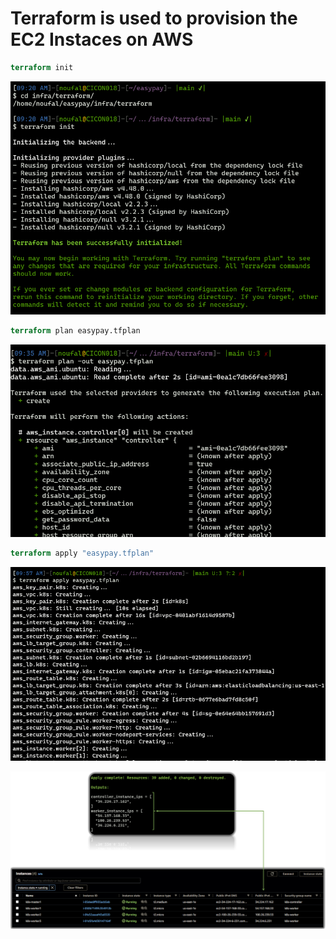 # Terraform is used to provision the EC2 Instaces on AWS #

```tf
terraform init
```

![terraform init](https://github.com/noufionline/easypay/blob/main/execution-info/images/terraform/terraform%20init.png)

```tf
terraform plan easypay.tfplan
```
![terraform plan](https://github.com/noufionline/easypay/blob/main/execution-info/images/terraform/terraform%20plan.png)

```tf
terraform apply "easypay.tfplan"
```

![terraform plan](https://github.com/noufionline/easypay/blob/main/execution-info/images/terraform/terraform%20apply.png)


![outcome](https://github.com/noufionline/easypay/blob/main/execution-info/images/terraform/Terraform-outcome.png)
